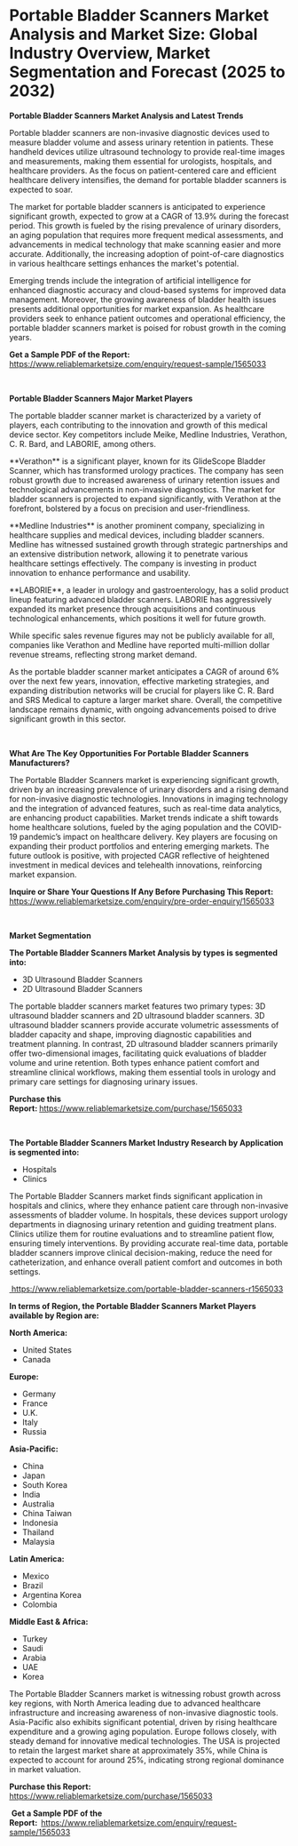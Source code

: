 <p><h1>Portable Bladder Scanners Market Analysis and Market Size: Global Industry Overview, Market Segmentation and Forecast (2025 to 2032)</h1></p><p><strong>Portable Bladder Scanners Market Analysis and Latest Trends</strong></p>
<p><p>Portable bladder scanners are non-invasive diagnostic devices used to measure bladder volume and assess urinary retention in patients. These handheld devices utilize ultrasound technology to provide real-time images and measurements, making them essential for urologists, hospitals, and healthcare providers. As the focus on patient-centered care and efficient healthcare delivery intensifies, the demand for portable bladder scanners is expected to soar.</p><p>The market for portable bladder scanners is anticipated to experience significant growth, expected to grow at a CAGR of 13.9% during the forecast period. This growth is fueled by the rising prevalence of urinary disorders, an aging population that requires more frequent medical assessments, and advancements in medical technology that make scanning easier and more accurate. Additionally, the increasing adoption of point-of-care diagnostics in various healthcare settings enhances the market's potential.</p><p>Emerging trends include the integration of artificial intelligence for enhanced diagnostic accuracy and cloud-based systems for improved data management. Moreover, the growing awareness of bladder health issues presents additional opportunities for market expansion. As healthcare providers seek to enhance patient outcomes and operational efficiency, the portable bladder scanners market is poised for robust growth in the coming years.</p></p>
<p><strong>Get a Sample PDF of the Report:&nbsp;</strong> <a href="https://www.reliablemarketsize.com/enquiry/request-sample/1565033?utm_campaign=3217&utm_medium=2&utm_source=Github&utm_content=ia&utm_term=13042025&utm_id=portable-bladder-scanners">https://www.reliablemarketsize.com/enquiry/request-sample/1565033</a></p>
<p>&nbsp;</p>
<p><strong>Portable Bladder Scanners Major Market Players</strong></p>
<p><p>The portable bladder scanner market is characterized by a variety of players, each contributing to the innovation and growth of this medical device sector. Key competitors include Meike, Medline Industries, Verathon, C. R. Bard, and LABORIE, among others.</p><p>**Verathon** is a significant player, known for its GlideScope Bladder Scanner, which has transformed urology practices. The company has seen robust growth due to increased awareness of urinary retention issues and technological advancements in non-invasive diagnostics. The market for bladder scanners is projected to expand significantly, with Verathon at the forefront, bolstered by a focus on precision and user-friendliness.</p><p>**Medline Industries** is another prominent company, specializing in healthcare supplies and medical devices, including bladder scanners. Medline has witnessed sustained growth through strategic partnerships and an extensive distribution network, allowing it to penetrate various healthcare settings effectively. The company is investing in product innovation to enhance performance and usability.</p><p>**LABORIE**, a leader in urology and gastroenterology, has a solid product lineup featuring advanced bladder scanners. LABORIE has aggressively expanded its market presence through acquisitions and continuous technological enhancements, which positions it well for future growth. </p><p>While specific sales revenue figures may not be publicly available for all, companies like Verathon and Medline have reported multi-million dollar revenue streams, reflecting strong market demand.</p><p>As the portable bladder scanner market anticipates a CAGR of around 6% over the next few years, innovation, effective marketing strategies, and expanding distribution networks will be crucial for players like C. R. Bard and SRS Medical to capture a larger market share. Overall, the competitive landscape remains dynamic, with ongoing advancements poised to drive significant growth in this sector.</p></p>
<p>&nbsp;</p>
<p><strong>What Are The Key Opportunities For Portable Bladder Scanners Manufacturers?</strong></p>
<p><p>The Portable Bladder Scanners market is experiencing significant growth, driven by an increasing prevalence of urinary disorders and a rising demand for non-invasive diagnostic technologies. Innovations in imaging technology and the integration of advanced features, such as real-time data analytics, are enhancing product capabilities. Market trends indicate a shift towards home healthcare solutions, fueled by the aging population and the COVID-19 pandemic’s impact on healthcare delivery. Key players are focusing on expanding their product portfolios and entering emerging markets. The future outlook is positive, with projected CAGR reflective of heightened investment in medical devices and telehealth innovations, reinforcing market expansion.</p></p>
<p><strong>Inquire or Share Your Questions If Any Before Purchasing This Report:</strong> <a href="https://www.reliablemarketsize.com/enquiry/pre-order-enquiry/1565033?utm_campaign=3217&utm_medium=2&utm_source=Github&utm_content=ia&utm_term=13042025&utm_id=portable-bladder-scanners">https://www.reliablemarketsize.com/enquiry/pre-order-enquiry/1565033</a></p>
<p>&nbsp;</p>
<p><strong>Market Segmentation</strong></p>
<p><strong>The Portable Bladder Scanners Market Analysis by types is segmented into:</strong></p>
<p><ul><li>3D Ultrasound Bladder Scanners</li><li>2D Ultrasound Bladder Scanners</li></ul></p>
<p><p>The portable bladder scanners market features two primary types: 3D ultrasound bladder scanners and 2D ultrasound bladder scanners. 3D ultrasound bladder scanners provide accurate volumetric assessments of bladder capacity and shape, improving diagnostic capabilities and treatment planning. In contrast, 2D ultrasound bladder scanners primarily offer two-dimensional images, facilitating quick evaluations of bladder volume and urine retention. Both types enhance patient comfort and streamline clinical workflows, making them essential tools in urology and primary care settings for diagnosing urinary issues.</p></p>
<p><strong>Purchase this Report:&nbsp;</strong><a href="https://www.reliablemarketsize.com/purchase/1565033?utm_campaign=3217&utm_medium=2&utm_source=Github&utm_content=ia&utm_term=13042025&utm_id=portable-bladder-scanners">https://www.reliablemarketsize.com/purchase/1565033</a></p>
<p>&nbsp;</p>
<p><strong>The Portable Bladder Scanners Market Industry Research by Application is segmented into:</strong></p>
<p><ul><li>Hospitals</li><li>Clinics</li></ul></p>
<p><p>The Portable Bladder Scanners market finds significant application in hospitals and clinics, where they enhance patient care through non-invasive assessments of bladder volume. In hospitals, these devices support urology departments in diagnosing urinary retention and guiding treatment plans. Clinics utilize them for routine evaluations and to streamline patient flow, ensuring timely interventions. By providing accurate real-time data, portable bladder scanners improve clinical decision-making, reduce the need for catheterization, and enhance overall patient comfort and outcomes in both settings.</p></p>
<p><a href="https://www.reliablemarketsize.com/portable-bladder-scanners-r1565033?utm_campaign=3217&utm_medium=2&utm_source=Github&utm_content=ia&utm_term=13042025&utm_id=portable-bladder-scanners">&nbsp;https://www.reliablemarketsize.com/portable-bladder-scanners-r1565033</a></p>
<p><strong>In terms of Region, the Portable Bladder Scanners Market Players available by Region are:</strong></p>
<p>
    <p> <strong> North America: </strong>
        <ul>
            <li>United States</li>
            <li>Canada</li>
        </ul>
        </p> 
    <p> <strong> Europe: </strong>
        <ul>
            <li>Germany</li>
            <li>France</li>
            <li>U.K.</li>
            <li>Italy</li>
            <li>Russia</li>
        </ul>
        </p> 
    <p> <strong> Asia-Pacific: </strong>
        <ul>
            <li>China</li>
            <li>Japan</li>
            <li>South Korea</li>
            <li>India</li>
            <li>Australia</li>
            <li>China Taiwan</li>
            <li>Indonesia</li>
            <li>Thailand</li>
            <li>Malaysia</li>
        </ul>
        </p> 
    <p> <strong> Latin America: </strong>
        <ul>
            <li>Mexico</li>
            <li>Brazil</li>
            <li>Argentina Korea</li>
            <li>Colombia</li>
        </ul>
        </p> 
    <p> <strong> Middle East & Africa: </strong>
        <ul>
            <li>Turkey</li>
            <li>Saudi</li>
            <li>Arabia</li>
            <li>UAE</li>
            <li>Korea</li>
        </ul>
    </p>
    </p>
<p><p>The Portable Bladder Scanners market is witnessing robust growth across key regions, with North America leading due to advanced healthcare infrastructure and increasing awareness of non-invasive diagnostic tools. Asia-Pacific also exhibits significant potential, driven by rising healthcare expenditure and a growing aging population. Europe follows closely, with steady demand for innovative medical technologies. The USA is projected to retain the largest market share at approximately 35%, while China is expected to account for around 25%, indicating strong regional dominance in market valuation.</p></p>
<p><strong>Purchase this Report: </strong><a href="https://www.reliablemarketsize.com/purchase/1565033?utm_campaign=3217&utm_medium=2&utm_source=Github&utm_content=ia&utm_term=13042025&utm_id=portable-bladder-scanners">https://www.reliablemarketsize.com/purchase/1565033</a></p>
<p>&nbsp;<strong>Get a Sample PDF of the Report:&nbsp;&nbsp;</strong><a href="https://www.reliablemarketsize.com/enquiry/request-sample/1565033?utm_campaign=3217&utm_medium=2&utm_source=Github&utm_content=ia&utm_term=13042025&utm_id=portable-bladder-scanners">https://www.reliablemarketsize.com/enquiry/request-sample/1565033</a></p>
<p><strong></strong></p>
<p><p></p><p></p><p></p></p>